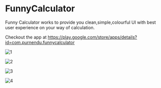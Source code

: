 # FunnyCalculator
Funny Calculator works to provide you clean,simple,colourful UI with best user experience on your way of calculation.

Checkout the app at  https://play.google.com/store/apps/details?id=com.purnendu.funnycalculator

![1](https://user-images.githubusercontent.com/69786552/103309962-81234e80-4a3c-11eb-8e2d-23ac7c477c05.jpg)

![2](https://user-images.githubusercontent.com/69786552/103309979-88e2f300-4a3c-11eb-8d94-b9baa445f55f.jpg)

![3](https://user-images.githubusercontent.com/69786552/103309992-90a29780-4a3c-11eb-8bce-441be7a297e6.jpg)

![4](https://user-images.githubusercontent.com/69786552/103310012-98623c00-4a3c-11eb-82db-140ebcc545f6.jpg)

